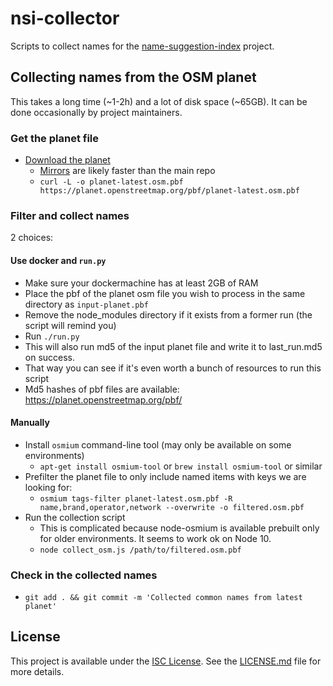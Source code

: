 # nsi-collector
Scripts to collect names for the [name-suggestion-index](https://github.com/osmlab/name-suggestion-index) project.

## Collecting names from the OSM planet
This takes a long time (~1-2h) and a lot of disk space (~65GB). It can be done occasionally by project maintainers.

### Get the planet file
- [Download the planet](http://planet.osm.org/pbf/)
  - [Mirrors](https://ftpmirror.your.org/pub/openstreetmap/pbf/) are likely faster than the main repo
  - `curl -L -o planet-latest.osm.pbf https://planet.openstreetmap.org/pbf/planet-latest.osm.pbf`

### Filter and collect names
2 choices:

#### Use docker and `run.py`
- Make sure your dockermachine has at least 2GB of RAM
- Place the pbf of the planet osm file you wish to process in the same directory as `input-planet.pbf`
- Remove the node_modules directory if it exists from a former run (the script will remind you)
- Run `./run.py`
- This will also run md5 of the input planet file and write it to last_run.md5 on success.
- That way you can see if it's even worth a bunch of resources to run this script
- Md5 hashes of pbf files are available: https://planet.openstreetmap.org/pbf/

#### Manually
- Install `osmium` command-line tool (may only be available on some environments)
  - `apt-get install osmium-tool` or `brew install osmium-tool` or similar
- Prefilter the planet file to only include named items with keys we are looking for:
  - `osmium tags-filter planet-latest.osm.pbf -R name,brand,operator,network --overwrite -o filtered.osm.pbf`
- Run the collection script
  - This is complicated because node-osmium is available prebuilt only for older environments. It seems to work ok on Node 10.
  - `node collect_osm.js /path/to/filtered.osm.pbf`

### Check in the collected names
- `git add . && git commit -m 'Collected common names from latest planet'`

## License
This project is available under the [ISC License](https://opensource.org/licenses/ISC).
See the [LICENSE.md](LICENSE.md) file for more details.
